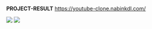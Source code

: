 <b>PROJECT-RESULT</b>
https://youtube-clone.nabinkdl.com/

<img src="./Image/project-result.png">
<img src="./Image/pop.png">




